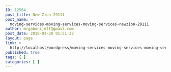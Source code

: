 ```yaml
---
ID: 12564
post_title: New Zion 29111
post_name: >
  moving-services-moving-services-moving-services-newzion-29111
author: mrgabonijeff@gmail.com
post_date: 2018-03-28 01:51:32
layout: page
link: >
  http://localhost/wordpress/moving-services-moving-services-moving-services-newzion-29111/
published: true
tags: [ ]
categories: [ ]
---
```


